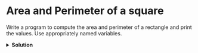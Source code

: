 # Area and Perimeter of a square

Write a program to compute the area and perimeter of a rectangle and print the values. Use appropriately named variables.

<details>
<summary style="font-weight:bold">Solution</summary>
<br>

```python
shortSide = int(input())
longSide = int(input())
area = shortSide * longSide
print(area)
perimeter = (2 * shortSide) + (2 * longSide)
print(perimeter)
```

